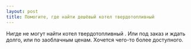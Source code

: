 ```yaml
---
layout: post 
title: Помогите, где найти дешёвый котел твердотопливный 
--- 
```

Нигде не могут найти котел твердотопливный . Или под заказ и ждать долго, или по заоблачным ценам. Хочется чего-то более доступного.